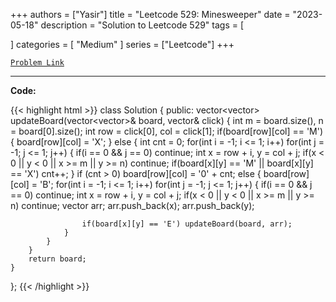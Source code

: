 
+++
authors = ["Yasir"]
title = "Leetcode 529: Minesweeper"
date = "2023-05-18"
description = "Solution to Leetcode 529"
tags = [
    
]
categories = [
    "Medium"
]
series = ["Leetcode"]
+++



[`Problem Link`](https://leetcode.com/problems/minesweeper/description/)

---

**Code:**

{{< highlight html >}}
class Solution {
public:
    vector<vector<char>> updateBoard(vector<vector<char>>& board, vector<int>& click) {
        int m = board.size(), n = board[0].size();
        int row = click[0], col = click[1];
        if(board[row][col] == 'M') {
            board[row][col] = 'X';
        } else {
            int cnt = 0;
            for(int i = -1; i <= 1; i++)
            for(int j = -1; j <= 1; j++) {
                if(i == 0 && j == 0) continue;
                int x = row + i, y = col + j;
                if(x < 0 || y < 0 || x >= m || y >= n)    continue;
                if(board[x][y] == 'M' || board[x][y] == 'X') cnt++;
            }
            if (cnt > 0) board[row][col] = '0' + cnt;
            else {
                board[row][col] = 'B';
                for(int i = -1; i <= 1; i++)
                for(int j = -1; j <= 1; j++) {
                    if(i == 0 && j == 0) continue;
                    int x = row + i, y = col + j;
                    if(x < 0 || y < 0 || x >= m || y >= n)    continue;
                    vector<int> arr;
                    arr.push_back(x);
                    arr.push_back(y);

                    if(board[x][y] == 'E') updateBoard(board, arr);
                }
            }
        }
        return board;
    }
};
{{< /highlight >}}


